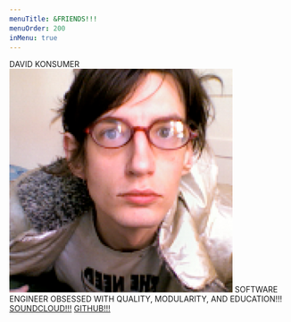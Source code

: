 ```yaml
---
menuTitle: &FRIENDS!!!
menuOrder: 200
inMenu: true
---
```


DAVID KONSUMER
![Davide Konsumer](assets/Konsumer.png)
SOFTWARE ENGINEER OBSESSED WITH QUALITY, MODULARITY, AND EDUCATION!!!
[SOUNDCLOUD!!!](http://www.soundcloud.com/deadkonsumer) [GITHUB!!!](http://github.com/konsumer)
